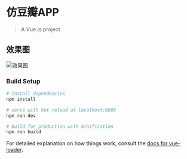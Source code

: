 # 仿豆瓣APP

> A Vue.js project

## 效果图
![效果图](https://github.com/Tomoaki-L/vueTest_douban/blob/master/src/assets/images/01.gif)

### Build Setup

``` bash
# install dependencies
npm install

# serve with hot reload at localhost:8080
npm run dev

# build for production with minification
npm run build
```

For detailed explanation on how things work, consult the [docs for vue-loader](http://vuejs.github.io/vue-loader).
